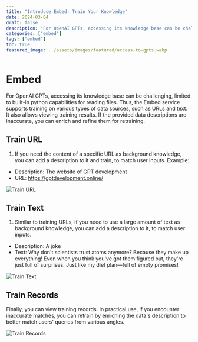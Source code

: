 ```yaml
---
title: "Introduce Embed: Train Your Knowledge"
date: 2024-03-04
draft: false
description: "For OpenAI GPTs, accessing its knowledge base can be challenging, limited to built-in python capabilities for reading files. Thus, the Embed service supports training on various types of data sources, such as URLs and text. It also allows viewing training results. If the provided data descriptions are inaccurate, you can enrich and refine them for retraining."
categories: ["embed"]
tags: ["embed"]
toc: true
featured_image: ../assets/images/featured/access-to-gpts.webp
---
```


# Embed
For OpenAI GPTs, accessing its knowledge base can be challenging, limited to built-in python capabilities for reading files. Thus, the Embed service supports training on various types of data sources, such as URLs and text. It also allows viewing training results. If the provided data descriptions are inaccurate, you can enrich and refine them for retraining.

## Train URL
1. If you need the content of a specific URL as background knowledge, you can add a description to it and train, to match user inputs.
   Example:
- Description: The website of GPT development
- URL: https://gptdevelopment.online/

![Train URL](/images/embed/train_url.png)

## Train Text
1. Similar to training URLs, if you need to use a large amount of text as background knowledge, you can add a description to it, to match user inputs.

- Description: A joke
- Text: Why don't scientists trust atoms anymore? Because they make up everything! Even when you think you've got them figured out, they're just full of surprises. Just like my diet plan—full of empty promises!

![Train Text](/images/embed/train_text.png)

## Train Records
Finally, you can view training records. In practical use, if you encounter inaccurate matches, you can retrain by enriching the data's description to better match users' queries from various angles.

![Train Records](/images/embed/train_records.png)
